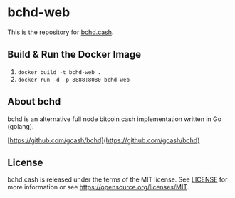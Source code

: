 # bchd-web

This is the repository for [bchd.cash](https://bchd.cash).

Build & Run the Docker Image
----------------------------

1. `docker build -t bchd-web .`
2. `docker run -d -p 8888:8080 bchd-web`

About bchd
----------

bchd is an alternative full node bitcoin cash implementation written in Go (golang).

[https://github.com/gcash/bchd](https://github.com/gcash/bchd)

License
-------

bchd.cash is released under the terms of the MIT license. See [LICENSE](LICENSE) for more
information or see https://opensource.org/licenses/MIT.
